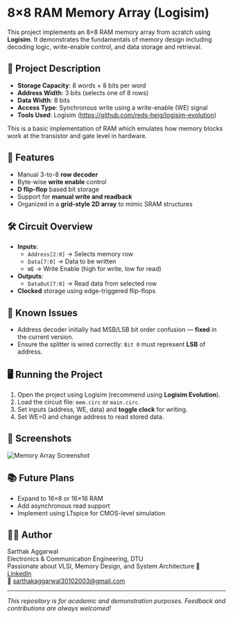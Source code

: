 # 8×8 RAM Memory Array (Logisim)

This project implements an 8×8 RAM memory array from scratch using **Logisim**. It demonstrates the fundamentals of memory design including decoding logic, write-enable control, and data storage and retrieval.

## 📁 Project Description

- **Storage Capacity**: 8 words × 8 bits per word
- **Address Width**: 3 bits (selects one of 8 rows)
- **Data Width**: 8 bits
- **Access Type**: Synchronous write using a write-enable (WE) signal
- **Tools Used**: Logisim (https://github.com/reds-heig/logisim-evolution)

This is a basic implementation of RAM which emulates how memory blocks work at the transistor and gate level in hardware.

## 🧠 Features

- Manual 3-to-8 **row decoder**
- Byte-wise **write enable** control
- **D flip-flop** based bit storage
- Support for **manual write and readback**
- Organized in a **grid-style 2D array** to mimic SRAM structures

## 🛠 Circuit Overview

- **Inputs**:
  - `Address[2:0]` → Selects memory row
  - `Data[7:0]` → Data to be written
  - `WE` → Write Enable (high for write, low for read)
- **Outputs**:
  - `DataOut[7:0]` → Read data from selected row
- **Clocked** storage using edge-triggered flip-flops

## 🐞 Known Issues

- Address decoder initially had MSB/LSB bit order confusion — **fixed** in the current version.
- Ensure the splitter is wired correctly: `Bit 0` must represent **LSB** of address.

## 🖥️ Running the Project

1. Open the project using Logisim (recommend using **Logisim Evolution**).
2. Load the circuit file: `mem.circ` or `main.circ`.
3. Set inputs (address, WE, data) and **toggle clock** for writing.
4. Set WE=0 and change address to read stored data.

## 📸 Screenshots

![Memory Array Screenshot](./screenshots/mem_8x8_array.png)

## 📚 Future Plans

- Expand to 16×8 or 16×16 RAM
- Add asynchronous read support
- Implement using LTspice for CMOS-level simulation

## 👨‍💻 Author

Sarthak Aggarwal  
Electronics & Communication Engineering, DTU  
Passionate about VLSI, Memory Design, and System Architecture
🔗 [LinkedIn](https://www.linkedin.com/in/sarthak-aggarwal-486b60240/)  
📧 [sarthakaggarwal30102003@gmail.com](mailto:sarthakaggarwal30102003@gmail.com)

---

*This repository is for academic and demonstration purposes. Feedback and contributions are always welcomed!*

